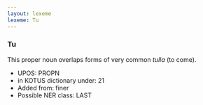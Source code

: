 ```yaml
---
layout: lexeme
lexeme: Tu
---
```


###  Tu

This proper noun overlaps forms of very common *tulla* (to come).
* UPOS:  PROPN
* in KOTUS dictionary under:  21
* Added from:  finer
* Possible NER class:  LAST

